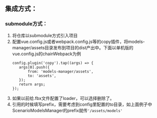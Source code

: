 ## 集成方式：

### submodule方式：
1. 将仓库以submodule方式引入项目
2. 配置vue.config.js或者webpack.config.js等的copy插件，将models-manager/assets目录发布到项目的dist产出中。下面以单机版的vue.config.js的chainWebpack为例
    ```
    config.plugin('copy').tap((args) => {
       args[0].push({
           from: 'models-manager/assets',
           to: 'assets',
       });
       return args;
    });
    ```
3. 如果以前给.fbx文件配置了loader，可以选择删除了。
4. 引用的时候填写prefix，需要考虑到config里配置的to目录，如上面例子中ScenarioModelsManager的prefix就传```'/assets/models'```
